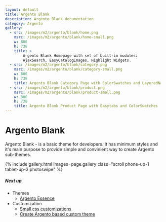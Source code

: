 ```yaml
---
layout: default
title: Argento Blank
description: Argento Blank documentation
category: Argento
gallery:
  - src: /images/m2/argento/blank/home.png
    msrc: /images/m2/argento/blank/home-small.png
    w: 800
    h: 738
    title: >
        Argento Blank Homepage with set of built-in modules:
        AjaxSearch, EasyCatalogImages, Highlight Widgets.
  - src: /images/m2/argento/blank/category.png
    msrc: /images/m2/argento/blank/category-small.png
    w: 800
    h: 738
    title: Argento Blank Category Page with ColorSwatches and LayeredNavigation
  - src: /images/m2/argento/blank/product.png
    msrc: /images/m2/argento/blank/product-small.png
    w: 800
    h: 738
    title: Argento Blank Product Page with Easytabs and ColorSwatches
---
```


# Argento Blank

Argento Blank - is a basic theme for developers. It has minimum styles
and it's main purpose to provide simple and convinient way to create Argento 
sub-themes.

{% include gallery.html images=page.gallery class="scroll phone-up-1 tablet-up-3 photoswipe" %}

##### Next up

 -  Themes
    - [Argento Essence](/m2/argento/essence/)
 -  Customization
    - [Small css customizations](/m2/argento/css-customization/)
    - [Create Argento based custom theme](/m2/argento/custom-theme/)
